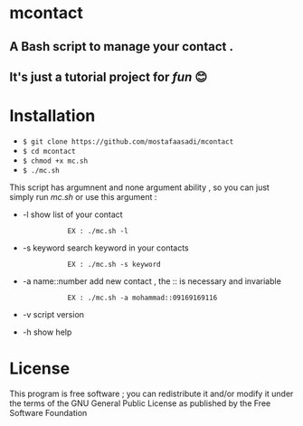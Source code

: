 # mcontact
## A Bash script to manage your contact .
## It's just a tutorial project for *fun* :blush:
# 
# Installation 
- ```$ git clone https://github.com/mostafaasadi/mcontact```
- ```$ cd mcontact```
- ```$ chmod +x mc.sh```
- ```$ ./mc.sh```

This script has argumnent and none argument ability , so you can just simply run *mc.sh* or use this argument :

- -l                       show list of your contact 

				 EX : ./mc.sh -l 

- -s keyword               search keyword in your contacts

				 EX : ./mc.sh -s keyword 

- -a name::number          add new contact , the :: is necessary and invariable

				 EX : ./mc.sh -a mohammad::09169169116 

- -v                       script version


- -h                       show help

# License
This program is free software ; you can redistribute it and/or modify it under the terms of the GNU General Public License as published by the Free Software Foundation
